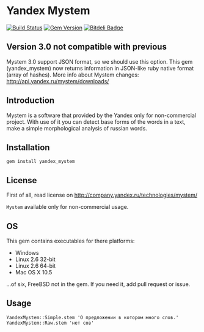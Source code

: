 # Yandex Mystem

[![Build Status](https://secure.travis-ci.org/dmitry/yandex_mystem.png?branch=master)](http://travis-ci.org/dmitry/yandex_mystem) [![Gem Version](https://badge.fury.io/rb/yandex_mystem.png)](http://badge.fury.io/rb/yandex_mystem) [![Bitdeli Badge](https://d2weczhvl823v0.cloudfront.net/dmitry/yandex_mystem/trend.png)](https://bitdeli.com/free "Bitdeli Badge")


## Version 3.0 not compatible with previous

Mystem 3.0 support JSON format, so we should use this option.
This gem (yandex_mystem) now returns information in JSON-like ruby native format (array of hashes).
More info about Mystem changes: http://api.yandex.ru/mystem/downloads/

## Introduction

Mystem is a software that provided by the Yandex only for non-commercial project. With use of it you can detect base forms of the words in a text, make a simple morphological analysis of russian words.

## Installation

    gem install yandex_mystem

## License

First of all, read license on http://company.yandex.ru/technologies/mystem/

`Mystem` available only for non-commercial usage.

## OS

This gem contains executables for there platforms:

* Windows
* Linux 2.6 32-bit
* Linux 2.6 64-bit
* Mac OS X 10.5

...of six, FreeBSD not in the gem. If you need it, add pull request or issue.

## Usage

    YandexMystem::Simple.stem 'О предложении в котором много слов.'
    YandexMystem::Raw.stem 'нет сов'
